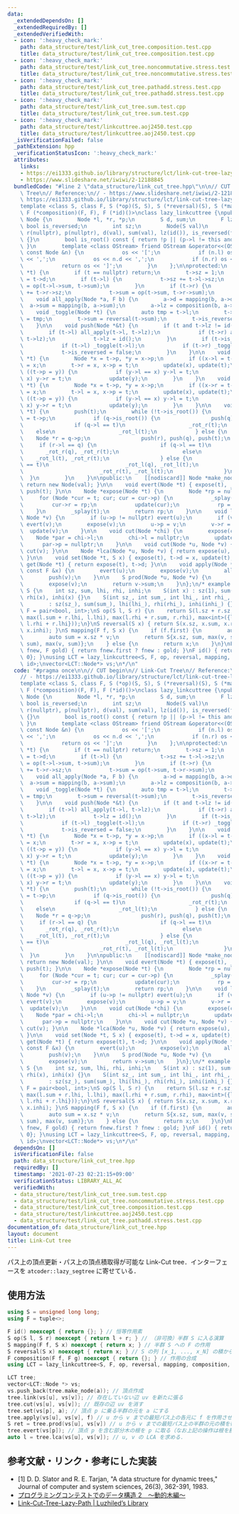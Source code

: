 ```yaml
---
data:
  _extendedDependsOn: []
  _extendedRequiredBy: []
  _extendedVerifiedWith:
  - icon: ':heavy_check_mark:'
    path: data_structure/test/link_cut_tree.composition.test.cpp
    title: data_structure/test/link_cut_tree.composition.test.cpp
  - icon: ':heavy_check_mark:'
    path: data_structure/test/link_cut_tree.noncommutative.stress.test.cpp
    title: data_structure/test/link_cut_tree.noncommutative.stress.test.cpp
  - icon: ':heavy_check_mark:'
    path: data_structure/test/link_cut_tree.pathadd.stress.test.cpp
    title: data_structure/test/link_cut_tree.pathadd.stress.test.cpp
  - icon: ':heavy_check_mark:'
    path: data_structure/test/link_cut_tree.sum.test.cpp
    title: data_structure/test/link_cut_tree.sum.test.cpp
  - icon: ':heavy_check_mark:'
    path: data_structure/test/linkcuttree.aoj2450.test.cpp
    title: data_structure/test/linkcuttree.aoj2450.test.cpp
  _isVerificationFailed: false
  _pathExtension: hpp
  _verificationStatusIcon: ':heavy_check_mark:'
  attributes:
    links:
    - https://ei1333.github.io/library/structure/lct/link-cut-tree-lazy-path.cpp
    - https://www.slideshare.net/iwiwi/2-12188845
  bundledCode: "#line 2 \"data_structure/link_cut_tree.hpp\"\n\n// CUT begin\n// Link-Cut\
    \ Tree\n// Reference:\n// - https://www.slideshare.net/iwiwi/2-12188845\n// -\
    \ https://ei1333.github.io/library/structure/lct/link-cut-tree-lazy-path.cpp\n\
    template <class S, class F, S (*op)(S, S), S (*reversal)(S), S (*mapping)(F, S),\
    \ F (*composition)(F, F), F (*id)()>\nclass lazy_linkcuttree {\npublic:\n    struct\
    \ Node {\n        Node *l, *r, *p;\n        S d, sum;\n        F lz;\n       \
    \ bool is_reversed;\n        int sz;\n        Node(S val)\n            : l(nullptr),\
    \ r(nullptr), p(nullptr), d(val), sum(val), lz(id()), is_reversed(false), sz(1)\
    \ {}\n        bool is_root() const { return !p || (p->l != this and p->r != this);\
    \ }\n        template <class OStream> friend OStream &operator<<(OStream &os,\
    \ const Node &n) {\n            os << '[';\n            if (n.l) os << *(n.l)\
    \ << ',';\n            os << n.d << ',';\n            if (n.r) os << *(n.r);\n\
    \            return os << ']';\n        }\n    };\n\nprotected:\n    void update(Node\
    \ *t) {\n        if (t == nullptr) return;\n        t->sz = 1;\n        t->sum\
    \ = t->d;\n        if (t->l) {\n            t->sz += t->l->sz;\n            t->sum\
    \ = op(t->l->sum, t->sum);\n        }\n        if (t->r) {\n            t->sz\
    \ += t->r->sz;\n            t->sum = op(t->sum, t->r->sum);\n        }\n    }\n\
    \    void all_apply(Node *a, F b) {\n        a->d = mapping(b, a->d);\n      \
    \  a->sum = mapping(b, a->sum);\n        a->lz = composition(b, a->lz);\n    }\n\
    \    void _toggle(Node *t) {\n        auto tmp = t->l;\n        t->l = t->r, t->r\
    \ = tmp;\n        t->sum = reversal(t->sum);\n        t->is_reversed ^= true;\n\
    \    }\n\n    void push(Node *&t) {\n        if (t and t->lz != id()) {\n    \
    \        if (t->l) all_apply(t->l, t->lz);\n            if (t->r) all_apply(t->r,\
    \ t->lz);\n            t->lz = id();\n        }\n        if (t->is_reversed) {\n\
    \            if (t->l) _toggle(t->l);\n            if (t->r) _toggle(t->r);\n\
    \            t->is_reversed = false;\n        }\n    }\n\n    void _rot_r(Node\
    \ *t) {\n        Node *x = t->p, *y = x->p;\n        if ((x->l = t->r)) t->r->p\
    \ = x;\n        t->r = x, x->p = t;\n        update(x), update(t);\n        if\
    \ ((t->p = y)) {\n            if (y->l == x) y->l = t;\n            if (y->r ==\
    \ x) y->r = t;\n            update(y);\n        }\n    }\n    void _rot_l(Node\
    \ *t) {\n        Node *x = t->p, *y = x->p;\n        if ((x->r = t->l)) t->l->p\
    \ = x;\n        t->l = x, x->p = t;\n        update(x), update(t);\n        if\
    \ ((t->p = y)) {\n            if (y->l == x) y->l = t;\n            if (y->r ==\
    \ x) y->r = t;\n            update(y);\n        }\n    }\n\n    void _splay(Node\
    \ *t) {\n        push(t);\n        while (!t->is_root()) {\n            Node *q\
    \ = t->p;\n            if (q->is_root()) {\n                push(q), push(t);\n\
    \                if (q->l == t)\n                    _rot_r(t);\n            \
    \    else\n                    _rot_l(t);\n            } else {\n            \
    \    Node *r = q->p;\n                push(r), push(q), push(t);\n           \
    \     if (r->l == q) {\n                    if (q->l == t)\n                 \
    \       _rot_r(q), _rot_r(t);\n                    else\n                    \
    \    _rot_l(t), _rot_r(t);\n                } else {\n                    if (q->r\
    \ == t)\n                        _rot_l(q), _rot_l(t);\n                    else\n\
    \                        _rot_r(t), _rot_l(t);\n                }\n          \
    \  }\n        }\n    }\n\npublic:\n    [[nodiscard]] Node *make_node(S val) {\
    \ return new Node(val); }\n\n    void evert(Node *t) { expose(t), _toggle(t),\
    \ push(t); }\n\n    Node *expose(Node *t) {\n        Node *rp = nullptr;\n   \
    \     for (Node *cur = t; cur; cur = cur->p) {\n            _splay(cur);\n   \
    \         cur->r = rp;\n            update(cur);\n            rp = cur;\n    \
    \    }\n        _splay(t);\n        return rp;\n    }\n\n    void link(Node *u,\
    \ Node *v) {\n        if (u->p != nullptr) evert(u);\n        if (v->p != nullptr)\
    \ evert(v);\n        expose(v);\n        u->p = v;\n        v->r = u;\n      \
    \  update(v);\n    }\n\n    void cut(Node *chi) {\n        expose(chi);\n    \
    \    Node *par = chi->l;\n        chi->l = nullptr;\n        update(chi);\n  \
    \      par->p = nullptr;\n    }\n\n    void cut(Node *u, Node *v) { evert(u),\
    \ cut(v); }\n\n    Node *lca(Node *u, Node *v) { return expose(u), expose(v);\
    \ }\n\n    void set(Node *t, S x) { expose(t), t->d = x, update(t); }\n\n    S\
    \ get(Node *t) { return expose(t), t->d; }\n\n    void apply(Node *u, Node *v,\
    \ const F &x) {\n        evert(u);\n        expose(v);\n        all_apply(v, x);\n\
    \        push(v);\n    }\n\n    S prod(Node *u, Node *v) {\n        evert(u);\n\
    \        expose(v);\n        return v->sum;\n    }\n};\n/* example usage:\nstruct\
    \ S {\n    int sz, sum, lhi, rhi, inhi;\n    S(int x) : sz(1), sum(x), lhi(x),\
    \ rhi(x), inhi(x) {}\n    S(int sz_, int sum_, int lhi_, int rhi_, int inhi_)\n\
    \        : sz(sz_), sum(sum_), lhi(lhi_), rhi(rhi_), inhi(inhi_) {}\n};\nusing\
    \ F = pair<bool, int>;\nS op(S l, S r) {\n    return S(l.sz + r.sz, l.sum + r.sum,\
    \ max(l.sum + r.lhi, l.lhi), max(l.rhi + r.sum, r.rhi), max<int>({l.inhi, r.inhi,\
    \ l.rhi + r.lhi}));\n}\nS reversal(S x) { return S(x.sz, x.sum, x.rhi, x.lhi,\
    \ x.inhi); }\nS mapping(F f, S x) {\n    if (f.first) {\n        auto v = f.second;\n\
    \        auto sum = x.sz * v;\n        return S{x.sz, sum, max(v, sum), max(v,\
    \ sum), max(v, sum)};\n    } else {\n        return x;\n    }\n}\nF composition(F\
    \ fnew, F gold) { return fnew.first ? fnew : gold; }\nF id() { return {false,\
    \ 0}; }\nusing LCT = lazy_linkcuttree<S, F, op, reversal, mapping, composition,\
    \ id>;\nvector<LCT::Node*> vs;\n*/\n"
  code: "#pragma once\n\n// CUT begin\n// Link-Cut Tree\n// Reference:\n// - https://www.slideshare.net/iwiwi/2-12188845\n\
    // - https://ei1333.github.io/library/structure/lct/link-cut-tree-lazy-path.cpp\n\
    template <class S, class F, S (*op)(S, S), S (*reversal)(S), S (*mapping)(F, S),\
    \ F (*composition)(F, F), F (*id)()>\nclass lazy_linkcuttree {\npublic:\n    struct\
    \ Node {\n        Node *l, *r, *p;\n        S d, sum;\n        F lz;\n       \
    \ bool is_reversed;\n        int sz;\n        Node(S val)\n            : l(nullptr),\
    \ r(nullptr), p(nullptr), d(val), sum(val), lz(id()), is_reversed(false), sz(1)\
    \ {}\n        bool is_root() const { return !p || (p->l != this and p->r != this);\
    \ }\n        template <class OStream> friend OStream &operator<<(OStream &os,\
    \ const Node &n) {\n            os << '[';\n            if (n.l) os << *(n.l)\
    \ << ',';\n            os << n.d << ',';\n            if (n.r) os << *(n.r);\n\
    \            return os << ']';\n        }\n    };\n\nprotected:\n    void update(Node\
    \ *t) {\n        if (t == nullptr) return;\n        t->sz = 1;\n        t->sum\
    \ = t->d;\n        if (t->l) {\n            t->sz += t->l->sz;\n            t->sum\
    \ = op(t->l->sum, t->sum);\n        }\n        if (t->r) {\n            t->sz\
    \ += t->r->sz;\n            t->sum = op(t->sum, t->r->sum);\n        }\n    }\n\
    \    void all_apply(Node *a, F b) {\n        a->d = mapping(b, a->d);\n      \
    \  a->sum = mapping(b, a->sum);\n        a->lz = composition(b, a->lz);\n    }\n\
    \    void _toggle(Node *t) {\n        auto tmp = t->l;\n        t->l = t->r, t->r\
    \ = tmp;\n        t->sum = reversal(t->sum);\n        t->is_reversed ^= true;\n\
    \    }\n\n    void push(Node *&t) {\n        if (t and t->lz != id()) {\n    \
    \        if (t->l) all_apply(t->l, t->lz);\n            if (t->r) all_apply(t->r,\
    \ t->lz);\n            t->lz = id();\n        }\n        if (t->is_reversed) {\n\
    \            if (t->l) _toggle(t->l);\n            if (t->r) _toggle(t->r);\n\
    \            t->is_reversed = false;\n        }\n    }\n\n    void _rot_r(Node\
    \ *t) {\n        Node *x = t->p, *y = x->p;\n        if ((x->l = t->r)) t->r->p\
    \ = x;\n        t->r = x, x->p = t;\n        update(x), update(t);\n        if\
    \ ((t->p = y)) {\n            if (y->l == x) y->l = t;\n            if (y->r ==\
    \ x) y->r = t;\n            update(y);\n        }\n    }\n    void _rot_l(Node\
    \ *t) {\n        Node *x = t->p, *y = x->p;\n        if ((x->r = t->l)) t->l->p\
    \ = x;\n        t->l = x, x->p = t;\n        update(x), update(t);\n        if\
    \ ((t->p = y)) {\n            if (y->l == x) y->l = t;\n            if (y->r ==\
    \ x) y->r = t;\n            update(y);\n        }\n    }\n\n    void _splay(Node\
    \ *t) {\n        push(t);\n        while (!t->is_root()) {\n            Node *q\
    \ = t->p;\n            if (q->is_root()) {\n                push(q), push(t);\n\
    \                if (q->l == t)\n                    _rot_r(t);\n            \
    \    else\n                    _rot_l(t);\n            } else {\n            \
    \    Node *r = q->p;\n                push(r), push(q), push(t);\n           \
    \     if (r->l == q) {\n                    if (q->l == t)\n                 \
    \       _rot_r(q), _rot_r(t);\n                    else\n                    \
    \    _rot_l(t), _rot_r(t);\n                } else {\n                    if (q->r\
    \ == t)\n                        _rot_l(q), _rot_l(t);\n                    else\n\
    \                        _rot_r(t), _rot_l(t);\n                }\n          \
    \  }\n        }\n    }\n\npublic:\n    [[nodiscard]] Node *make_node(S val) {\
    \ return new Node(val); }\n\n    void evert(Node *t) { expose(t), _toggle(t),\
    \ push(t); }\n\n    Node *expose(Node *t) {\n        Node *rp = nullptr;\n   \
    \     for (Node *cur = t; cur; cur = cur->p) {\n            _splay(cur);\n   \
    \         cur->r = rp;\n            update(cur);\n            rp = cur;\n    \
    \    }\n        _splay(t);\n        return rp;\n    }\n\n    void link(Node *u,\
    \ Node *v) {\n        if (u->p != nullptr) evert(u);\n        if (v->p != nullptr)\
    \ evert(v);\n        expose(v);\n        u->p = v;\n        v->r = u;\n      \
    \  update(v);\n    }\n\n    void cut(Node *chi) {\n        expose(chi);\n    \
    \    Node *par = chi->l;\n        chi->l = nullptr;\n        update(chi);\n  \
    \      par->p = nullptr;\n    }\n\n    void cut(Node *u, Node *v) { evert(u),\
    \ cut(v); }\n\n    Node *lca(Node *u, Node *v) { return expose(u), expose(v);\
    \ }\n\n    void set(Node *t, S x) { expose(t), t->d = x, update(t); }\n\n    S\
    \ get(Node *t) { return expose(t), t->d; }\n\n    void apply(Node *u, Node *v,\
    \ const F &x) {\n        evert(u);\n        expose(v);\n        all_apply(v, x);\n\
    \        push(v);\n    }\n\n    S prod(Node *u, Node *v) {\n        evert(u);\n\
    \        expose(v);\n        return v->sum;\n    }\n};\n/* example usage:\nstruct\
    \ S {\n    int sz, sum, lhi, rhi, inhi;\n    S(int x) : sz(1), sum(x), lhi(x),\
    \ rhi(x), inhi(x) {}\n    S(int sz_, int sum_, int lhi_, int rhi_, int inhi_)\n\
    \        : sz(sz_), sum(sum_), lhi(lhi_), rhi(rhi_), inhi(inhi_) {}\n};\nusing\
    \ F = pair<bool, int>;\nS op(S l, S r) {\n    return S(l.sz + r.sz, l.sum + r.sum,\
    \ max(l.sum + r.lhi, l.lhi), max(l.rhi + r.sum, r.rhi), max<int>({l.inhi, r.inhi,\
    \ l.rhi + r.lhi}));\n}\nS reversal(S x) { return S(x.sz, x.sum, x.rhi, x.lhi,\
    \ x.inhi); }\nS mapping(F f, S x) {\n    if (f.first) {\n        auto v = f.second;\n\
    \        auto sum = x.sz * v;\n        return S{x.sz, sum, max(v, sum), max(v,\
    \ sum), max(v, sum)};\n    } else {\n        return x;\n    }\n}\nF composition(F\
    \ fnew, F gold) { return fnew.first ? fnew : gold; }\nF id() { return {false,\
    \ 0}; }\nusing LCT = lazy_linkcuttree<S, F, op, reversal, mapping, composition,\
    \ id>;\nvector<LCT::Node*> vs;\n*/\n"
  dependsOn: []
  isVerificationFile: false
  path: data_structure/link_cut_tree.hpp
  requiredBy: []
  timestamp: '2021-07-23 02:21:15+09:00'
  verificationStatus: LIBRARY_ALL_AC
  verifiedWith:
  - data_structure/test/link_cut_tree.sum.test.cpp
  - data_structure/test/link_cut_tree.noncommutative.stress.test.cpp
  - data_structure/test/link_cut_tree.composition.test.cpp
  - data_structure/test/linkcuttree.aoj2450.test.cpp
  - data_structure/test/link_cut_tree.pathadd.stress.test.cpp
documentation_of: data_structure/link_cut_tree.hpp
layout: document
title: Link-Cut tree
---
```


パス上の頂点更新・パス上の頂点積取得が可能な Link-Cut tree．インターフェースを `atcoder::lazy_segtree` に寄せている．

## 使用方法

```cpp
using S = unsigned long long;
using F = tuple<>;

F id() noexcept { return {}; } // 恒等作用素
S op(S l, S r) noexcept { return l + r; } // （非可換）半群 S に入る演算
S mapping(F f, S x) noexcept { return x; } // 半群 S への F の作用
S reversal(S x) noexcept { return x; } // S の列 [x_1, ..., x_N] の積から反転させた列の積を求める
F composition(F f, F g) noexcept { return {}; } // 作用の合成
using LCT = lazy_linkcuttree<S, F, op, reversal, mapping, composition, id>;

LCT tree;
vector<LCT::Node *> vs;
vs.push_back(tree.make_node(a)); // 頂点作成
tree.link(vs[u], vs[v]); // 存在していない辺 uv を新たに張る
tree.cut(vs[u], vs[v]); // 既存の辺 uv を消す
tree.set(vs[p], a); // 頂点 p に乗る半群の元を a にする
tree.apply(vs[u], vs[v], f) // u から v までの最短パス上の各元に f を作用させる
S ret = tree.prod(vs[u], vs[v]) // u から v までの最短パス上の半群の元の積を得る
tree.evert(vs[p]); // 頂点 p を含む部分木の根を p に取る（なお上記の操作は根を勝手に変える）．
auto l = tree.lca(vs[u], vs[v]); // u, v の LCA を求める．
```

## 参考文献・リンク・参考にした実装

- [1] D. D. Slator and R. E. Tarjan, "A data structure for dynamic trees,"
  Journal of computer and system sciences, 26(3), 362-391, 1983.
- [プログラミングコンテストでのデータ構造 2　～動的木編～](https://www.slideshare.net/iwiwi/2-12188845)
- [Link-Cut-Tree-Lazy-Path \| Luzhiled’s Library](https://ei1333.github.io/library/structure/lct/link-cut-tree-lazy-path.cpp)
